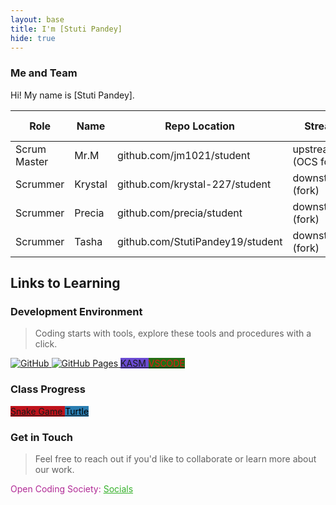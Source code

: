 ```yaml
---
layout: base
title: I'm [Stuti Pandey]
hide: true
---
```


### Me and Team

Hi! My name is [Stuti Pandey].

| Role         | Name     | Repo Location                       | Stream                | Repo Name |
|--------------|----------|-------------------------------------|-----------------------|-----------|
| Scrum Master | Mr.M     | github.com/jm1021/student           | upstream (OCS fork)   | student   |
| Scrummer     | Krystal  | github.com/krystal-227/student      | downstream (fork)     | student   |
| Scrummer     | Precia   | github.com/precia/student           | downstream (fork)     | student   |
| Scrummer     | Tasha    | github.com/StutiPandey19/student    | downstream (fork)     | student   |


## Links to Learning

### Development Environment

> Coding starts with tools, explore these tools and procedures with a click.

<a href="https://github.com/Open-Coding-Society/student">
    <img src="https://img.shields.io/badge/GitHub-181717?logo=github&logoColor=white" alt="GitHub">
</a>
<a href="https://open-coding-society.github.io/student">
    <img src="https://img.shields.io/badge/GitHub%20Pages-327FC7?logo=github&logoColor=white" alt="GitHub Pages">
</a>
<a href="https://kasm.opencodingsociety.com/" class="button small" style="background-color: #6b4bd3ff">
    KASM
</a>
<a href="https://vscode.dev/" class="button small" style="background-color: #256f14ff">
    <span style="color: #e51515ff">VSCODE</span>
</a>

<br>

### Class Progress

<a href="{{site.baseurl}}/snake" class="button small" style="background-color: #bf121bff">
    Snake Game
</a>
<a href="{{site.baseurl}}/turtle" class="button small" style="background-color: #2A7DB1">
    <span style="color: #000000">Turtle</span>
</a>

<br>

<!-- Contact Section -->
### Get in Touch

> Feel free to reach out if you'd like to collaborate or learn more about our work.

<p style="color: #b12a96ff;">Open Coding Society: <a href="https://opencodingsociety.com" style="color: #35b12aff; text-decoration: underline;">Socials</a></p>
